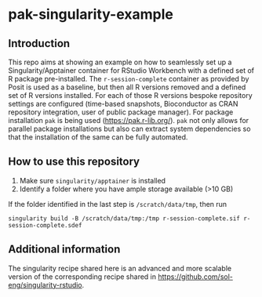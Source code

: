 # pak-singularity-example

## Introduction

This repo aims at showing an example on how to seamlessly set up a Singularity/Apptainer container for RStudio Workbench with a defined set of R package pre-installed. The `r-session-complete` container as provided by Posit is used as a baseline, but then all R versions removed and a defined set of R versions installed. For each of those R versions bespoke repository settings are configured (time-based snapshots, Bioconductor as CRAN repository integration, user of public package manager). For package installation `pak` is being used (https://pak.r-lib.org/). `pak` not only allows for parallel package installations but also can extract system dependencies so that the installation of the same can be fully automated. 

## How to use this repository

1. Make sure `singularity/apptainer` is installed
2. Identify a folder where you have ample storage available (>10 GB)

If the folder identified in the last step is `/scratch/data/tmp`, then run 

```
singularity build -B /scratch/data/tmp:/tmp r-session-complete.sif r-session-complete.sdef
```   

## Additional information

The singularity recipe shared here is an advanced and more scalable version of the corresponding recipe shared in https://github.com/sol-eng/singularity-rstudio.  
